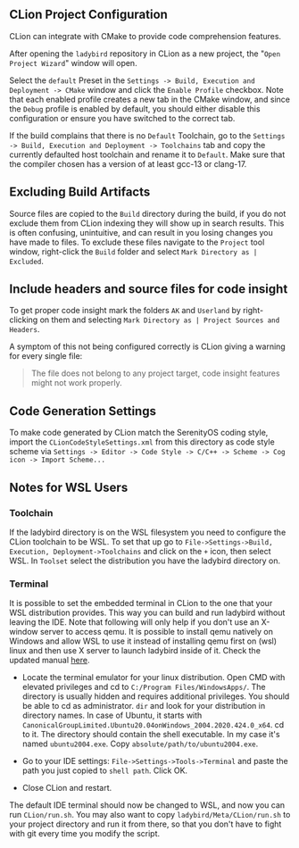 ## CLion Project Configuration

CLion can integrate with CMake to provide code comprehension features.

After opening the `ladybird` repository in CLion as a new project, the "`Open Project Wizard`" window will open.

Select the `default` Preset in the `Settings -> Build, Execution and Deployment -> CMake` window and click the `Enable Profile` checkbox.
Note that each enabled profile creates a new tab in the CMake window, and since the `Debug` profile is enabled by default, you should either
disable this configuration or ensure you have switched to the correct tab.

If the build complains that there is no `Default` Toolchain, go to the `Settings -> Build, Execution and Deployment -> Toolchains`
tab and copy the currently defaulted host toolchain and rename it to `Default`. Make sure that the compiler chosen has a version of
at least gcc-13 or clang-17.

## Excluding Build Artifacts

Source files are copied to the `Build` directory during the build, if you do not exclude them from CLion indexing they will show up
in search results. This is often confusing, unintuitive, and can result in you losing changes you have made to files. To exclude
these files navigate to the `Project` tool window, right-click the `Build` folder and select `Mark Directory as | Excluded`.

## Include headers and source files for code insight

To get proper code insight mark the folders `AK` and `Userland` by right-clicking on them and selecting `Mark Directory as | Project Sources and Headers`.

A symptom of this not being configured correctly is CLion giving a warning for every single file: 
> The file does not belong to any project target, code insight features might not work properly.

## Code Generation Settings

To make code generated by CLion match the SerenityOS coding style, import the `CLionCodeStyleSettings.xml` from this directory as code style scheme via
`Settings -> Editor -> Code Style -> C/C++ -> Scheme -> Cog icon -> Import Scheme...`

## Notes for WSL Users

### Toolchain

If the ladybird directory is on the WSL filesystem you need to configure the CLion toolchain to be WSL.
To set that up go to `File->Settings->Build, Execution, Deployment->Toolchains` and click on the `+` icon, then select WSL. In `Toolset` select the distribution you have the ladybird directory on.

### Terminal

It is possible to set the embedded terminal in CLion to the one that your WSL distribution provides.
This way you can build and run ladybird without leaving the IDE.
Note that following will only help if you don't use an X-window server to access qemu.
It is possible to install qemu natively on Windows and allow WSL to use it instead of installing qemu first on (wsl) linux and then use X server to launch ladybird inside of it.
Check the updated manual [here](BuildInstructionsWindows.md).

- Locate the terminal emulator for your linux distribution.
Open CMD with elevated privileges and cd to `C:/Program Files/WindowsApps/`.
The directory is usually hidden and requires additional privileges. You should be able to cd as administrator.
`dir` and look for your distribution in directory names. In case of Ubuntu, it starts with `CanonicalGroupLimited.Ubuntu20.04onWindows_2004.2020.424.0_x64`.
cd to it. The directory should contain the shell executable. In my case it's named `ubuntu2004.exe`.
Copy `absolute/path/to/ubuntu2004.exe`.

- Go to your IDE settings: `File->Settings->Tools->Terminal` and paste the path you just copied to `shell path`. Click OK.

- Close CLion and restart.

The default IDE terminal should now be changed to WSL, and now you can run `CLion/run.sh`.
You may also want to copy `ladybird/Meta/CLion/run.sh` to your project directory and run it from there, so that you don't have to fight with git every time you modify the script.
